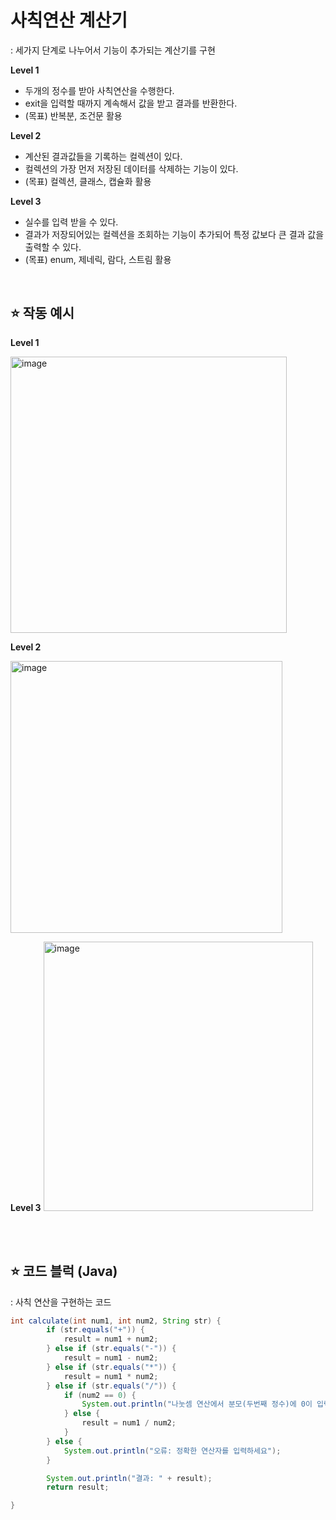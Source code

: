 # 사칙연산 계산기
: 세가지 단계로 나누어서 기능이 추가되는 계산기를 구현


**Level 1**
- 두개의 정수를 받아 사칙연산을 수행한다.
- exit을 입력할 때까지 계속해서 값을 받고 결과를 반환한다.
- (목표) 반복분, 조건문 활용

**Level 2**
- 계산된 결과값들을 기록하는 컬렉션이 있다.
- 컬렉션의 가장 먼저 저장된 데이터를 삭제하는 기능이 있다.
- (목표) 컬렉션, 클래스, 캡슐화 활용

**Level 3**
- 실수를 입력 받을 수 있다.
- 결과가 저장되어있는 컬렉션을 조회하는 기능이 추가되어 특정 값보다 큰 결과 값을 출력할 수 있다.
- (목표) enum, 제네릭, 람다, 스트림 활용

<br>


## ⭐️ 작동 예시
**Level 1**

<img width="442" alt="image" src="https://github.com/user-attachments/assets/48fb9957-5357-481f-a29a-80f931b22c8b" />


**Level 2**

<img width="435" alt="image" src="https://github.com/user-attachments/assets/6231d7c9-7f56-4bf8-99c7-1bde0ca47566" />


**Level 3**
<img width="431" alt="image" src="https://github.com/user-attachments/assets/5d40144c-ed92-4ee3-8630-4e1ad93e097a" />

<br>
<br>

## ⭐️ 코드 블럭 (Java)
: 사칙 연산을 구현하는 코드



```java
int calculate(int num1, int num2, String str) {
        if (str.equals("+")) {
            result = num1 + num2;
        } else if (str.equals("-")) {
            result = num1 - num2;
        } else if (str.equals("*")) {
            result = num1 * num2;
        } else if (str.equals("/")) {
            if (num2 == 0) {
                System.out.println("나눗셈 연산에서 분모(두번째 정수)에 0이 입력될 수 없습니다.");
            } else {
                result = num1 / num2;
            }
        } else {
            System.out.println("오류: 정확한 연산자를 입력하세요");
        }

        System.out.println("결과: " + result);
        return result;

}
```



